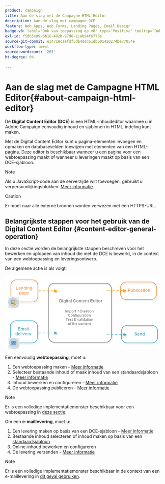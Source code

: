 ```yaml
---
product: campaign
title: Aan de slag met de Campagne HTML Editor
description: Aan de slag met campagne-DCE
feature: Web Apps, Web Forms, Landing Pages, Email Design
badge-v8: label="Ook van toepassing op v8" type="Positive" tooltip="Ook van toepassing op campagne v8"
exl-id: f5d65e89-6b18-482b-97d8-11ab94f6775e
source-git-commit: e34718caefdf5db4ddd61db601420274be77054e
workflow-type: tm+mt
source-wordcount: '265'
ht-degree: 0%

---
```


# Aan de slag met de Campagne HTML Editor{#about-campaign-html-editor}



De **Digital Content Editor (DCE)** is een HTML-inhoudeditor waarmee u in Adobe Campaign eenvoudig inhoud en sjablonen in HTML-indeling kunt maken.

Met de Digital Content Editor kunt u pagina-elementen invoegen en opmaken en databasevelden toewijzen met elementen van een HTML-pagina. Deze editor is beschikbaar wanneer u een pagina voor een webtoepassing maakt of wanneer u leveringen maakt op basis van een DCE-sjabloon.

>[!NOTE]
>
>Als u JavaScript-code aan de serverzijde wilt toevoegen, gebruikt u verpersoonlijkingsblokken. [Meer informatie](../../delivery/using/personalization-blocks.md).

>[!CAUTION]
>
>Er moet naar alle externe bronnen worden verwezen met een HTTPS-URL.

## Belangrijkste stappen voor het gebruik van de Digital Content Editor {#content-editor-general-operation}

In deze sectie worden de belangrijkste stappen beschreven voor het bewerken en uploaden van inhoud die met de DCE is bewerkt, in de context van een webtoepassing en leveringsontwerp.

De algemene actie is als volgt:

![](assets/dce_schema.png)

Een eenvoudig **webtoepassing**, moet u:

1. Een webtoepassing maken - [Meer informatie](creating-a-landing-page.md)
1. Selecteer bestaande inhoud of maak inhoud van een standaardsjabloon - [Meer informatie](template-management.md)
1. Inhoud bewerken en configureren - [Meer informatie](editing-content.md)
1. De webtoepassing publiceren - [Meer informatie](creating-a-landing-page.md#step-3---publishing-content)

>[!NOTE]
>
>Er is een volledige implementatiemonster beschikbaar voor een webtoepassing in  [deze sectie](creating-a-landing-page.md).

Om een **e-maillevering**, moet u:

1. Een levering maken op basis van een DCE-sjabloon - [Meer informatie](use-case-creating-an-email-delivery.md)
1. Bestaande inhoud selecteren of inhoud maken op basis van een [standaardsjabloon](template-management.md)
1. Online-inhoud bewerken en configureren
1. De levering verzenden - [Meer informatie](../../delivery/using/steps-about-delivery-creation-steps.md)

>[!NOTE]
>
>Er is een volledige implementatiemonster beschikbaar in de context van een e-maillevering in [dit geval gebruiken](use-case-creating-an-email-delivery.md).
